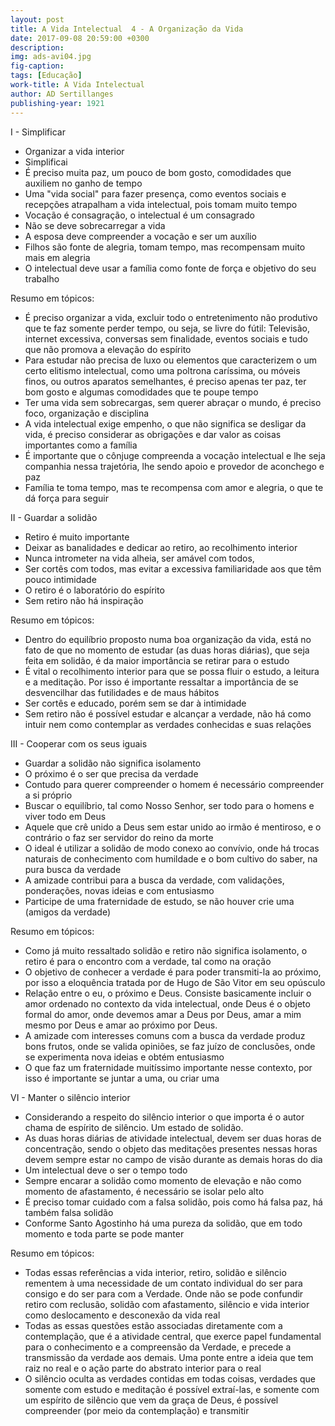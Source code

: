 ```yaml
---
layout: post
title: A Vida Intelectual  4 - A Organização da Vida
date: 2017-09-08 20:59:00 +0300
description: 
img: ads-avi04.jpg
fig-caption: 
tags: [Educação]
work-title: A Vida Intelectual
author: AD Sertillanges
publishing-year: 1921
---
```


I - Simplificar

 * Organizar a vida interior
 * Simplificai
 * É preciso muita paz, um pouco de bom gosto, comodidades que auxiliem no ganho de tempo
 * Uma "vida social" para fazer presença, como eventos sociais e recepções atrapalham a vida intelectual, pois tomam muito tempo
 * Vocação é consagração, o intelectual é um consagrado
 * Não se deve sobrecarregar a vida
 * A esposa deve compreender a vocação e ser um auxílio
 * Filhos são fonte de alegria, tomam tempo, mas recompensam muito mais em alegria
 * O intelectual deve usar a família como fonte de força e objetivo do seu trabalho

Resumo em tópicos:

 * É preciso organizar a vida, excluir todo o entretenimento não produtivo que te faz somente perder tempo, ou seja, se livre do fútil: Televisão, internet excessiva, conversas sem finalidade, eventos sociais e tudo que não promova a elevação do espírito
 * Para estudar não precisa de luxo ou elementos que caracterizem o um certo elitismo intelectual, como uma poltrona caríssima, ou móveis finos,  ou outros aparatos semelhantes, é preciso apenas ter paz, ter bom gosto e algumas comodidades que te poupe tempo
 * Ter uma vida sem sobrecargas, sem querer abraçar o mundo, é preciso foco, organização e disciplina
 * A vida intelectual exige empenho, o que não significa se desligar da vida, é preciso considerar as obrigações e dar valor as coisas importantes como a família
 * É importante que o cônjuge compreenda a vocação intelectual e lhe seja companhia nessa trajetória, lhe sendo apoio e provedor de  aconchego e paz
 * Família te toma tempo, mas te recompensa com amor e alegria, o que te dá força para seguir

II - Guardar a solidão

 * Retiro é muito importante
 * Deixar as banalidades e dedicar ao retiro, ao recolhimento interior
 * Nunca intrometer na vida alheia, ser amável com todos, 
 * Ser cortês com todos, mas evitar a excessiva familiaridade aos que têm pouco intimidade 
 * O retiro é o laboratório do espírito
 * Sem retiro não há inspiração

Resumo em tópicos:

 * Dentro do equilíbrio proposto numa boa organização da vida, está no fato de que no momento de estudar (as duas horas diárias), que seja feita em solidão, é da maior importância se retirar para o estudo
 * É vital o recolhimento interior para que se possa fluir o estudo, a leitura e a meditação. Por isso é importante ressaltar a importância de se desvencilhar das futilidades e de maus hábitos
 * Ser cortês e educado, porém sem se dar à intimidade
 * Sem retiro não é possível estudar e alcançar a verdade, não há como intuir nem como contemplar as verdades conhecidas e suas relações

III - Cooperar com os seus iguais

 * Guardar a solidão não significa isolamento
 * O próximo é o ser que precisa da verdade
 * Contudo para querer compreender o homem é necessário compreender a si próprio
 * Buscar o equilíbrio, tal como Nosso Senhor, ser todo para o homens e viver todo em Deus
 * Aquele que crê unido a Deus sem estar unido ao irmão é mentiroso, e o contrário o faz ser servidor do reino da morte
 * O ideal é utilizar a solidão de modo conexo ao convívio, onde há trocas naturais de conhecimento com humildade e o bom cultivo do saber, na pura busca da verdade
 * A amizade contribui para a busca da verdade, com validações, ponderações, novas ideias e com entusiasmo
 * Participe de uma fraternidade de estudo, se não houver crie uma (amigos da verdade)

Resumo em tópicos:

 * Como já muito ressaltado solidão e retiro não significa isolamento, o retiro é para o encontro com a verdade, tal como na oração
 * O objetivo de conhecer a verdade é para poder transmiti-la ao próximo, por isso a eloquência tratada por de Hugo de São Vitor em seu opúsculo
 * Relação entre o eu, o próximo e Deus. Consiste basicamente incluir o amor ordenado no contexto da vida intelectual, onde Deus é o objeto formal do amor, onde devemos amar a Deus por Deus, amar a mim mesmo por Deus e amar ao próximo por Deus.
 * A amizade com interesses comuns com a busca da verdade produz bons frutos, onde se valida opiniões, se faz juízo de conclusões, onde se experimenta nova ideias e obtém entusiasmo
 * O que faz um fraternidade muitíssimo importante nesse contexto, por isso é importante se juntar a uma, ou criar uma


VI - Manter o silêncio interior

 * Considerando a respeito do silêncio interior o que importa é o autor chama de espírito de silêncio. Um estado de solidão.
 * As duas horas diárias de atividade intelectual, devem ser duas horas de concentração, sendo o objeto das meditações presentes nessas horas devem sempre estar no campo de visão durante as demais horas do dia
 * Um intelectual deve o ser o tempo todo
 * Sempre encarar a solidão como momento de elevação e não como momento de afastamento, é necessário se isolar pelo alto
 * É preciso tomar cuidado com a falsa solidão, pois como há falsa paz, há também falsa solidão
 * Conforme Santo Agostinho há uma pureza da solidão, que em todo momento e toda parte se pode manter

Resumo em tópicos:

 * Todas essas referências a vida interior, retiro, solidão e silêncio rementem à uma necessidade de um contato individual do ser para consigo e do ser para com a Verdade. Onde não se pode confundir retiro com reclusão, solidão com afastamento, silêncio e vida interior como deslocamento e desconexão da vida real
 * Todas as essas questões estão associadas diretamente com a contemplação, que é a atividade central, que exerce papel fundamental para o conhecimento e a compreensão da Verdade, e precede a transmissão da verdade aos demais. Uma ponte entre a ideia que tem raiz no real e o ação parte do abstrato interior para o real
 * O silêncio oculta as verdades contidas em todas coisas, verdades que somente com estudo e meditação é possível extraí-las, e somente com um espírito de silêncio  que vem da graça de Deus, é possível compreender (por meio da contemplação) e transmitir
